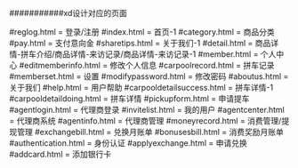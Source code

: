 
###########xd设计对应的页面

#reglog.html = 登录/注册
#index.html = 首页-1
#category.html = 商品分类
#pay.html = 支付意向金
#sharetips.html = 关于我们-1
#detail.html = 商品详情-拼车介绍/商品详情-来访记录/商品详情-来访记录-1
#member.html = 个人中心
#editmemberinfo.html = 修改个人信息
#carpoolrecord.html = 拼车记录
#memberset.html = 设置
#modifypassword.html = 修改密码
#aboutus.html = 关于我们
#help.html = 用户帮助
#carpooldetailsuccess.html = 拼车详情-1
#carpooldetaildoing.html = 拼车详情
#pickupform.html = 申请提车
#agentlogin.html = 代理商登录
#invitelist.html = 我的用户
#agentcenter.html = 代理商系统
#agentinfo.html = 代理商管理
#moneyrecord.html = 消费管理/提现管理
#exchangebill.html = 兑换月账单
#bonusesbill.html = 消费奖励月账单
#authentication.html = 身份认证
#applyexchange.html = 申请兑换
#addcard.html = 添加银行卡